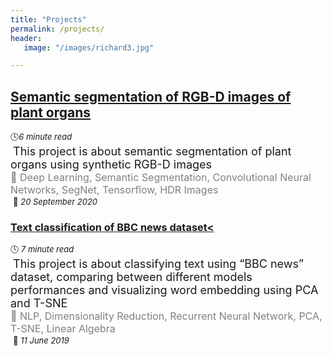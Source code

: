 ```yaml
---
title: "Projects"
permalink: /projects/
header:
   image: "/images/richard3.jpg"

---
```

## [Semantic segmentation of RGB-D images of plant organs](https://alpharouk.github.io/semantic-segmentation-of-plants-with-segnet/)
<font size="2">🕓</font>*<font size="2">6 minute read</font>*  
<span style="color:white">.</span><font size="4">This project is about semantic segmentation of plant organs using synthetic RGB-D images</font>  
<span style="color:grey"><font size="3">🔑 Deep Learning, Semantic Segmentation, Convolutional Neural Networks, SegNet, Tensorflow, HDR Images</font></span>  
<span style="color:white">.</span><font size="2">📅</font>*<font size="2"> 20 September 2020</font>*

### [Text classification of BBC news dataset<](https://alpharouk.github.io/nlp-project/)
<font size="2">🕓 </font>*<font size="2"> 7 minute read</font>*   
<span style="color:white">.</span><font size="4">This project is about classifying text using “BBC news” dataset, comparing between different models performances and visualizing word embedding using PCA and T-SNE</font>  
<span style="color:grey"><font size="3">🔑 NLP, Dimensionality Reduction, Recurrent Neural Network, PCA, T-SNE, Linear Algebra</font></span>  
<span style="color:white">.</span><font size="2">📅</font>*<font size="2"> 11 June 2019</font>*
